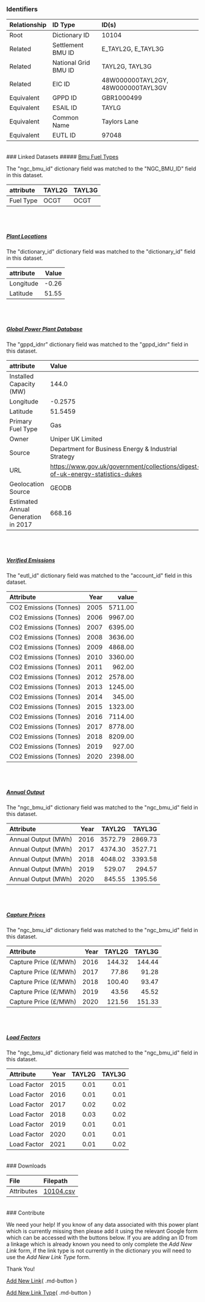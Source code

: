 ### Identifiers

| Relationship   | ID Type              | ID(s)                              |
|:---------------|:---------------------|:-----------------------------------|
| Root           | Dictionary ID        | 10104                              |
| Related        | Settlement BMU ID    | E_TAYL2G, E_TAYL3G                 |
| Related        | National Grid BMU ID | TAYL2G, TAYL3G                     |
| Related        | EIC ID               | 48W000000TAYL2GY, 48W000000TAYL3GV |
| Equivalent     | GPPD ID              | GBR1000499                         |
| Equivalent     | ESAIL ID             | TAYLG                              |
| Equivalent     | Common Name          | Taylors Lane                       |
| Equivalent     | EUTL ID              | 97048                              |

<br>
### Linked Datasets
##### <a href="https://osuked.github.io/Power-Station-Dictionary/datasets/bmu-fuel-types">Bmu Fuel Types</a>



The "ngc_bmu_id" dictionary field was matched to the "NGC_BMU_ID" field in this dataset.

| attribute   | TAYL2G   | TAYL3G   |
|:------------|:---------|:---------|
| Fuel Type   | OCGT     | OCGT     |

<br><br>
##### <a href="https://osuked.github.io/Power-Station-Dictionary/datasets/plant-locations">Plant Locations</a>



The "dictionary_id" dictionary field was matched to the "dictionary_id" field in this dataset.

| attribute   |   Value |
|:------------|--------:|
| Longitude   |   -0.26 |
| Latitude    |   51.55 |

<br><br>
##### <a href="https://osuked.github.io/Power-Station-Dictionary/datasets/global-power-plant-database">Global Power Plant Database</a>



The "gppd_idnr" dictionary field was matched to the "gppd_idnr" field in this dataset.

| attribute                           | Value                                                                          |
|:------------------------------------|:-------------------------------------------------------------------------------|
| Installed Capacity (MW)             | 144.0                                                                          |
| Longitude                           | -0.2575                                                                        |
| Latitude                            | 51.5459                                                                        |
| Primary Fuel Type                   | Gas                                                                            |
| Owner                               | Uniper UK Limited                                                              |
| Source                              | Department for Business Energy & Industrial Strategy                           |
| URL                                 | https://www.gov.uk/government/collections/digest-of-uk-energy-statistics-dukes |
| Geolocation Source                  | GEODB                                                                          |
| Estimated Annual Generation in 2017 | 668.16                                                                         |

<br><br>
##### <a href="https://osuked.github.io/Power-Station-Dictionary/datasets/verified-emissions">Verified Emissions</a>



The "eutl_id" dictionary field was matched to the "account_id" field in this dataset.

| Attribute              |   Year |   value |
|:-----------------------|-------:|--------:|
| CO2 Emissions (Tonnes) |   2005 | 5711.00 |
| CO2 Emissions (Tonnes) |   2006 | 9967.00 |
| CO2 Emissions (Tonnes) |   2007 | 6395.00 |
| CO2 Emissions (Tonnes) |   2008 | 3636.00 |
| CO2 Emissions (Tonnes) |   2009 | 4868.00 |
| CO2 Emissions (Tonnes) |   2010 | 3360.00 |
| CO2 Emissions (Tonnes) |   2011 |  962.00 |
| CO2 Emissions (Tonnes) |   2012 | 2578.00 |
| CO2 Emissions (Tonnes) |   2013 | 1245.00 |
| CO2 Emissions (Tonnes) |   2014 |  345.00 |
| CO2 Emissions (Tonnes) |   2015 | 1323.00 |
| CO2 Emissions (Tonnes) |   2016 | 7114.00 |
| CO2 Emissions (Tonnes) |   2017 | 8778.00 |
| CO2 Emissions (Tonnes) |   2018 | 8209.00 |
| CO2 Emissions (Tonnes) |   2019 |  927.00 |
| CO2 Emissions (Tonnes) |   2020 | 2398.00 |

<br><br>
##### <a href="https://osuked.github.io/Power-Station-Dictionary/datasets/annual-output">Annual Output</a>



The "ngc_bmu_id" dictionary field was matched to the "ngc_bmu_id" field in this dataset.

| Attribute           |   Year |   TAYL2G |   TAYL3G |
|:--------------------|-------:|---------:|---------:|
| Annual Output (MWh) |   2016 |  3572.79 |  2869.73 |
| Annual Output (MWh) |   2017 |  4374.30 |  3527.71 |
| Annual Output (MWh) |   2018 |  4048.02 |  3393.58 |
| Annual Output (MWh) |   2019 |   529.07 |   294.57 |
| Annual Output (MWh) |   2020 |   845.55 |  1395.56 |

<br><br>
##### <a href="https://osuked.github.io/Power-Station-Dictionary/datasets/capture-prices">Capture Prices</a>



The "ngc_bmu_id" dictionary field was matched to the "ngc_bmu_id" field in this dataset.

| Attribute             |   Year |   TAYL2G |   TAYL3G |
|:----------------------|-------:|---------:|---------:|
| Capture Price (£/MWh) |   2016 |   144.32 |   144.44 |
| Capture Price (£/MWh) |   2017 |    77.86 |    91.28 |
| Capture Price (£/MWh) |   2018 |   100.40 |    93.47 |
| Capture Price (£/MWh) |   2019 |    43.56 |    45.52 |
| Capture Price (£/MWh) |   2020 |   121.56 |   151.33 |

<br><br>
##### <a href="https://osuked.github.io/Power-Station-Dictionary/datasets/load-factors">Load Factors</a>



The "ngc_bmu_id" dictionary field was matched to the "ngc_bmu_id" field in this dataset.

| Attribute   |   Year |   TAYL2G |   TAYL3G |
|:------------|-------:|---------:|---------:|
| Load Factor |   2015 |     0.01 |     0.01 |
| Load Factor |   2016 |     0.01 |     0.01 |
| Load Factor |   2017 |     0.02 |     0.02 |
| Load Factor |   2018 |     0.03 |     0.02 |
| Load Factor |   2019 |     0.01 |     0.01 |
| Load Factor |   2020 |     0.01 |     0.01 |
| Load Factor |   2021 |     0.01 |     0.02 |


<br>
### Downloads


| File       | Filepath                                                                              |
|:-----------|:--------------------------------------------------------------------------------------|
| Attributes | [10104.csv](https://osuked.github.io/Power-Station-Dictionary/object_attrs/10104.csv) |


<br>
### Contribute

We need your help! If you know of any data associated with this power plant which is currently missing then please add it using the relevant Google form which can be accessed with the buttons below.  If you are adding an ID from a linkage which is already known you need to only complete the *Add New Link* form, if the link type is not currently in the dictionary you will need to use the *Add New Link Type* form.

Thank You!

[Add New Link](https://docs.google.com/forms/d/e/1FAIpQLSc5jRsQ7NgiLLXbwo9PUdwTQyuqbRwThltG56-o6NVSe7E_nw/viewform?usp=pp_url&entry.251912331=10104){ .md-button }

[Add New Link Type](https://docs.google.com/forms/d/e/1FAIpQLSdQfLmfOR0Vw4Z7gDQAIhBbqIifd1RuSFPKmDQpROhOqjo7ew/viewform?usp=pp_url&entry.2141539628=10104){ .md-button }